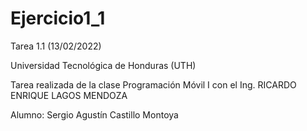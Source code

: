 # Ejercicio1_1
Tarea 1.1 (13/02/2022)

Universidad Tecnológica de Honduras (UTH)

Tarea realizada de la clase Programación Móvil I con el Ing. RICARDO ENRIQUE LAGOS MENDOZA

Alumno: Sergio Agustín Castillo Montoya
